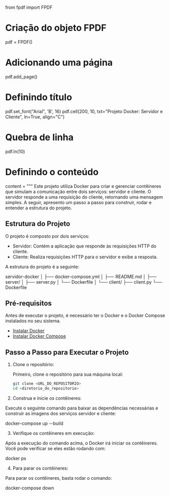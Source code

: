 from fpdf import FPDF

# Criação do objeto FPDF
pdf = FPDF()

# Adicionando uma página
pdf.add_page()

# Definindo título
pdf.set_font("Arial", 'B', 16)
pdf.cell(200, 10, txt="Projeto Docker: Servidor e Cliente", ln=True, align="C")

# Quebra de linha
pdf.ln(10)

# Definindo o conteúdo
content = """
Este projeto utiliza Docker para criar e gerenciar contêineres que simulam a comunicação entre dois serviços: servidor e cliente. O servidor responde a uma requisição do cliente, retornando uma mensagem simples. A seguir, apresento um passo a passo para construir, rodar e entender a estrutura do projeto.

## Estrutura do Projeto

O projeto é composto por dois serviços:

- Servidor: Contém a aplicação que responde às requisições HTTP do cliente.
- Cliente: Realiza requisições HTTP para o servidor e exibe a resposta.

A estrutura do projeto é a seguinte:

servidor-docker
│
├── docker-compose.yml
│
├── README.md
│
├── server/
│   ├── server.py
│   └── Dockerfile
│
└── client/
    ├── client.py
    └── Dockerfile

## Pré-requisitos

Antes de executar o projeto, é necessário ter o Docker e o Docker Compose instalados no seu sistema.

- [Instalar Docker](https://docs.docker.com/get-docker/)
- [Instalar Docker Compose](https://docs.docker.com/compose/install/)

## Passo a Passo para Executar o Projeto

1. Clone o repositório:
   
   Primeiro, clone o repositório para sua máquina local:

   ```bash
   git clone <URL_DO_REPOSITORIO>
   cd <diretorio_do_repositorio>


2. Construa e inicie os contêineres:

Execute o seguinte comando para baixar as dependências necessárias e construir as imagens dos serviços servidor e cliente:

docker-compose up --build


3. Verifique os contêineres em execução:

Após a execução do comando acima, o Docker irá iniciar os contêineres. Você pode verificar se eles estão rodando com:

docker ps


4. Para parar os contêineres:

Para parar os contêineres, basta rodar o comando:

docker-compose down
